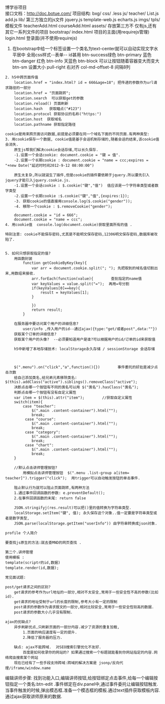 博学谷项目  
接口文档：http://doc.botue.com/
项目结构:
bxg/
    css/
        .less
    js/
        teacher/
            List.js
            add.js
        lib/    第三方独立的js文件
            jquery.js
            template-web.js
            echarts.js
    imgs/
    tpls/  模板文件
        teacherAdd.html
        courseAdd.html
    assets/ 存放第三方不 仅有js,还有其它一系列文件的项目
        bootstrap/
    index.html 项目的主面(用requirejs管理)
    login.html 登录面(并不使用requirejs)

   1. 在bootstrap中给一个标签设置一个类名为text-center就可以自动实现文字水平居中
     全局css样式--表单--
        id甚用
        btn-success绿色
        btn-primary 蓝色
        btn-danger 红色
        btn-info    天蓝色
        btn-block 可以让按钮随着容器变大而变大
        btn-sm 设置大小
        pull-right 右对齐
        col-md-offset-8  间隔8列

    2. h5中跨页面传值
        location.href = "index.html? id = 666&age=18"; 把传递的参数作为url请求路径的一部分
        location.href = "页面跳转";
        location.search  可以获取get的参数
        location.reload() 页面刷新
        location.hash   获取瞄点("#123")
        location.protocol 获取协议的名称("https:")
        location.host  获取域名
        location.pathname 获取指定路径

    cookie是用来跨页面访问数据,前提是必须要在同一个域名下面的不同页面.有两种类型:
    3. 用cookie保存一个数据, cookie值是基于会话机制存储的,随着会话的结束,该cookie值会消失.
        原生js帮我们解决cookie会话存储,可以长久保存.
        -1.设置一个会话cookie: document.cookie = "键 = 值".
        -2.设置一个长期cookie : document.cookie = "name = ccc;expires = "+new Date("延迟时时间2012-9-12 08:00:00")

        原生太复杂,所以就诞生了插件,但是cookie的插件要依赖于jquery.所以要先引入jquery才能引入jquery.cookie.js. 
        -1.设置一个会话cookie : $.cookie("键","值")  值应该是一个字符串类型或者数字类型
        -2.设置一个长期cookie :$.cookie("键","值",{expires:1});
        -3. 获取cookie的值直接用console.log($.cookie("gender"));
        -4. 移除一个cookie : $.removeCookie("gender");

        document.cookie = "id = 666";
        document.cookie = "name = ccc";
    4. 用cookie值  console.log(document.cookie)获取里面所有的值 .

    特别注意: cookie不能保存密码,尤其是不能明文保存密码,12306明文保存密码,数据库被攻陷了.


    5. 如何只想获取指定的值?
        用函数封装
            function getCookieByKey(key){
                var arr = document.cookie.split("; "); 先把取到的域名值切割出来,用数组来接收.
                arr.forEach(function(value){        查批指定的name值
                var keyValues = value.split("=");  再用=号分割
                if(keyValues[0]==key){              
                    result = keyValues[1];
                }

                })
                return result;
            }

        在服务器中要访问某个用户的详细信息? 
            user/info ,传入用户的id--通过ajax({type:"get/或者post",data:""})
        获取某个订单的详细信息?
        获取某个用户的头像?  --必须要知道用户是谁?可以根据用户的id/订单的id来获取值

        h5中新增了本地存储技术: localStorage永久存储 / sessionStorage 会话存储



        $(".menu").on("click","a",function(){})        事件委托的好处是减少点击次数
        给自己添加类名,给兄弟元素移除类名: $(this).addClass("active").siblings().removeClass("active");
        决断点击哪一个按钮有不同的类名可以用 $("类名").hasClass("类名");
        判断点击哪一个按钮有没有自定义属性     
        var item = $(this).attr("item");        //获取自定义属性
        switch(item){
            case "teacher":
                $(".main .content-container").html("");
                break;
             case "course":
                $(".main .content-container").html("");
                break;
             case "category":
                $(".main .content-container").html("");
                break;
             case "chart":
                $(".main .content-container").html("");
                break;
        }

        //默认点击讲师管理按钮?
            用模拟点击讲师管理按钮  $(".menu .list-group a[item= teacher]").trigger("click");  用trigger可以自动触发按钮的单击事件.

        阻止默认行为就可以阻止页面跳转,有两种方法
        1.通过事件回调函数的参数: e.preventDefault();
        2.在事件回调函数的末尾: return false

        JSON.stringifyj(res.result)可以把()里的值转换为字符串类型.
        localStorage.setItem("键", 值); 永久保存这个对象..值一定要是字符串类型或者是数字类型,
        JSON.parse(localStorage.getItem("userInfo")) 由字符串转换成json对象.
 
    profile 个人简介

    要查找js原生的方法:就去查MND的网页查找 .

    第二个.讲师管理
    使用模板 :
    template(scriptr的id,数据)
    template.render(id,数据);

    常见面试题:

    post/get请求之间的区别?
        get请求的参考作为url地址的一部分,相对不太安全,常用于一些安全性不高的参数(比如id). 
        get请求的地址受制于url的长度的限制,参考大小有一定的限制
        post请求的参数作为请求报文的一部分,相对比较安全,常用于一些安全性较高的数据.
        post请求的参数大小几乎没有限制.

    ajax的优缺点?
        异步刷新优点,只刷新页面的一部分内容.减少了资源的重复加载,
            1.页面的响应速度有一定的提升.
            2.降低了服务器的压力.

        缺点: ajax不能跨域.  对SEO搜索引擎优化不友好.
            百度是如何收录你的网站的? 如果通过搜索一个标题就能看到你网站指定的内容.网络爬虫搜索某个网站
        现在已经有了一些手段支持跨域:跨域的解决方案是 jsonp/反向代理/iframe/window.name

编辑讲师步骤:
找到功能入口,编辑讲师按钮,给按钮绑定点击事件,给每一个编辑按钮指定一个类名:btn-edit .事件绑定在div.panel中,通过事件委托让编辑按钮触发.当事件触发的时候,弹出模态框.准备一个模态框的模板.通过text插件获取模板内容.通过ajax获取讲师原来的数据.
